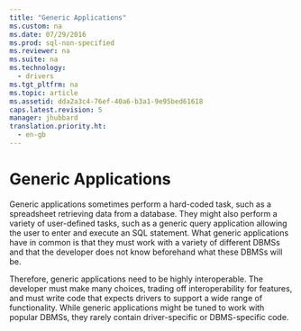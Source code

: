 ```yaml
---
title: "Generic Applications"
ms.custom: na
ms.date: 07/29/2016
ms.prod: sql-non-specified
ms.reviewer: na
ms.suite: na
ms.technology: 
  - drivers
ms.tgt_pltfrm: na
ms.topic: article
ms.assetid: dda2a3c4-76ef-40a6-b3a1-9e95bed61618
caps.latest.revision: 5
manager: jhubbard
translation.priority.ht: 
  - en-gb
---
```

# Generic Applications
Generic applications sometimes perform a hard-coded task, such as a spreadsheet retrieving data from a database. They might also perform a variety of user-defined tasks, such as a generic query application allowing the user to enter and execute an SQL statement. What generic applications have in common is that they must work with a variety of different DBMSs and that the developer does not know beforehand what these DBMSs will be.  
  
 Therefore, generic applications need to be highly interoperable. The developer must make many choices, trading off interoperability for features, and must write code that expects drivers to support a wide range of functionality. While generic applications might be tuned to work with popular DBMSs, they rarely contain driver-specific or DBMS-specific code.